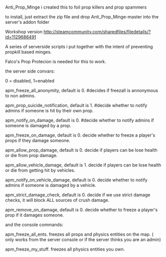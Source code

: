 Anti_Prop_Minge
i created this to foil prop killers and prop spammers

to install, just extract the zip file and drop Anti_Prop_Minge-master into the server's addon folder

Workshop version http://steamcommunity.com/sharedfiles/filedetails/?id=1129686491

A series of serverside scripts i put together with the intent of preventing propkill based minges.

Falco's Prop Protecion is needed for this to work.

the server side convars:

0 = disabled, 1=enabled

apm_freeze_all_anonymity, default is 0.
#decides if freezall is annonymous to non admins.

apm_prop_suicide_notification, default is 1.
#decide whether to notify admins if someone is hit by their own prop.

apm_notify_on_damage, default is 0.
#decide whether to notify admins if someone is damaged by a prop.

apm_freeze_on_damage, default is 0.
decide whether to freeze a player's props if they damage someone.

apm_allow_prop_damage, default is 0.
decide if players can be lose health or die from prop damage.

apm_allow_vehicle_damage, default is 1.
decide if players can be lose health or die from getting hit by vehicles.

apm_notify_on_vehicle_damage, default is 0.
decide whether to notify admins if someone is damaged by a vehicle.

apm_strict_damage_check, default is 0.
decide if we use strict damage checks, it will block ALL sources of crush damage.

apm_remove_on_damage, default is 0.
decide whether to freeze a player's prop if it damages someone.

and the console commands:

apm_freeze_all_ents.
freezes all props and physics entities on the map.
( only works from the server console or if the server thinks you are an admin)

apm_freeze_my_stuff.
freezes all physics entities you own.
